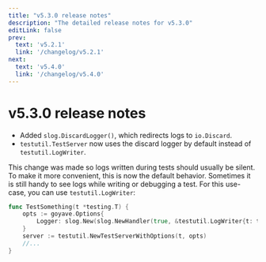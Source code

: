 ```yaml
---
title: "v5.3.0 release notes"
description: "The detailed release notes for v5.3.0"
editLink: false
prev:
  text: 'v5.2.1'
  link: '/changelog/v5.2.1'
next:
  text: 'v5.4.0'
  link: '/changelog/v5.4.0'
---
```


# v5.3.0 release notes

- Added `slog.DiscardLogger()`, which redirects logs to `io.Discard`.
- `testutil.TestServer` now uses the discard logger by default instead of `testutil.LogWriter`.

This change was made so logs written during tests should usually be silent. To make it more convenient, this is now the default behavior. Sometimes it is still handy to see logs while writing or debugging a test. For this use-case, you can use `testutil.LogWriter`:
```go
func TestSomething(t *testing.T) {
	opts := goyave.Options{
		Logger: slog.New(slog.NewHandler(true, &testutil.LogWriter{t: t})),
	}
	server := testutil.NewTestServerWithOptions(t, opts)
	//...
}
```